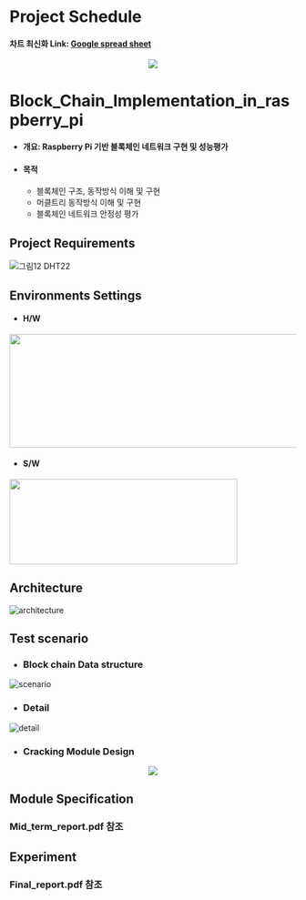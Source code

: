 # Project Schedule 
#### 차트 최신화 Link: [Google spread sheet](https://docs.google.com/spreadsheets/d/1kvobkue-X7TuEak3JfJw5iGwY9QzACNj4sjfwsE5U5M/edit?usp=sharing)

<p align="center">
  <img src="https://user-images.githubusercontent.com/32115744/234739454-e19f00f0-5e70-4ab3-bae1-697cfa3d23dd.png" />
</p>


# Block_Chain_Implementation_in_raspberry_pi
* ####  개요: Raspberry Pi 기반 블록체인 네트워크 구현 및 성능평가
* ####  목적
  * 블록체인 구조, 동작방식 이해 및 구현 
  * 머클트리 동작방식 이해 및 구현 
  * 블록체인 네트워크 안정성 평가 
## Project Requirements
![그림12](https://user-images.githubusercontent.com/32115744/231428624-e7becca6-3792-4107-ace6-cccae750064d.png)
DHT22
## Environments Settings
* #### H/W
<img src="https://user-images.githubusercontent.com/32115744/231431333-cbd939b1-1e65-4136-9bcd-90ff5ab86453.png" width="600" height="200">

* #### S/W
<img src="https://user-images.githubusercontent.com/32115744/231431345-3fb75d44-10bb-4acc-965a-202b10ce1e1b.png" width="400" height="150">

## Architecture
![architecture](https://github.com/JS-Choi513/Personal_DBM/assets/32115744/d3a7ab50-8d76-4ae9-b71a-7568d83c6525)

## Test scenario
* ### Block chain Data structure
![scenario](https://github.com/JS-Choi513/Personal_DBM/assets/32115744/1665e9b1-faa5-4ea4-ab5b-a7111e54fc72)


* ### Detail
![detail](https://github.com/JS-Choi513/Personal_DBM/assets/32115744/87781ce8-0de9-4e0e-88ba-3ccfc0372176)


* ### Cracking Module Design
<p align="center">
  <img src="https://user-images.githubusercontent.com/32115744/231440351-df9bc058-af21-47f5-9e8a-01d9fd61563c.png" />
</p>

## Module Specification 
### Mid_term_report.pdf 참조

## Experiment 
### Final_report.pdf 참조


